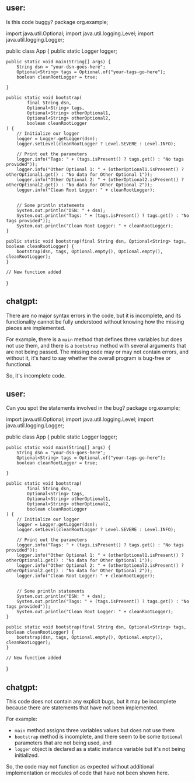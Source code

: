

## user: 

Is this code buggy?
package org.example;

import java.util.Optional;
import java.util.logging.Level;
import java.util.logging.Logger;

public class App
{
    public static Logger logger;

    public static void main(String[] args) {
        String dsn = "your-dsn-goes-here";
        Optional<String> tags = Optional.of("your-tags-go-here");
        boolean cleanRootLogger = true;

    }

    public static void bootstrap(
            final String dsn,
            Optional<String> tags,
            Optional<String> otherOptional1,
            Optional<String> otherOptional2,
            boolean cleanRootLogger
    ) {
        // Initialize our logger
        logger = Logger.getLogger(dsn);
        logger.setLevel(cleanRootLogger ? Level.SEVERE : Level.INFO);

        // Print out the parameters
        logger.info("Tags: " + (tags.isPresent() ? tags.get() : "No tags provided"));
        logger.info("Other Optional 1: " + (otherOptional1.isPresent() ? otherOptional1.get() : "No data for Other Optional 1"));
        logger.info("Other Optional 2: " + (otherOptional2.isPresent() ? otherOptional2.get() : "No data for Other Optional 2"));
        logger.info("Clean Root Logger: " + cleanRootLogger);


        // Some println statements
        System.out.println("DSN: " + dsn);
        System.out.println("Tags: " + (tags.isPresent() ? tags.get() : "No tags provided"));
        System.out.println("Clean Root Logger: " + cleanRootLogger);
    }

    public static void bootstrap(final String dsn, Optional<String> tags, boolean cleanRootLogger) {
        bootstrap(dsn, tags, Optional.empty(), Optional.empty(), cleanRootLogger);
    }

    // New function added
}


## chatgpt: 

There are no major syntax errors in the code, but it is incomplete, and its functionality cannot be fully understood without knowing how the missing pieces are implemented. 

For example, there is a `main` method that defines three variables but does not use them, and there is a `bootstrap` method with several arguments that are not being passed. The missing code may or may not contain errors, and without it, it's hard to say whether the overall program is bug-free or functional.

So, it's incomplete code.

## user: 

Can you spot the statements involved in the bug?
package org.example;

import java.util.Optional;
import java.util.logging.Level;
import java.util.logging.Logger;

public class App
{
    public static Logger logger;

    public static void main(String[] args) {
        String dsn = "your-dsn-goes-here";
        Optional<String> tags = Optional.of("your-tags-go-here");
        boolean cleanRootLogger = true;

    }

    public static void bootstrap(
            final String dsn,
            Optional<String> tags,
            Optional<String> otherOptional1,
            Optional<String> otherOptional2,
            boolean cleanRootLogger
    ) {
        // Initialize our logger
        logger = Logger.getLogger(dsn);
        logger.setLevel(cleanRootLogger ? Level.SEVERE : Level.INFO);

        // Print out the parameters
        logger.info("Tags: " + (tags.isPresent() ? tags.get() : "No tags provided"));
        logger.info("Other Optional 1: " + (otherOptional1.isPresent() ? otherOptional1.get() : "No data for Other Optional 1"));
        logger.info("Other Optional 2: " + (otherOptional2.isPresent() ? otherOptional2.get() : "No data for Other Optional 2"));
        logger.info("Clean Root Logger: " + cleanRootLogger);


        // Some println statements
        System.out.println("DSN: " + dsn);
        System.out.println("Tags: " + (tags.isPresent() ? tags.get() : "No tags provided"));
        System.out.println("Clean Root Logger: " + cleanRootLogger);
    }

    public static void bootstrap(final String dsn, Optional<String> tags, boolean cleanRootLogger) {
        bootstrap(dsn, tags, Optional.empty(), Optional.empty(), cleanRootLogger);
    }

    // New function added
}


## chatgpt: 

This code does not contain any explicit bugs, but it may be incomplete because there are statements that have not been implemented. 

For example:

- `main` method assigns three variables values but does not use them
- `bootstrap` method is incomplete, and there seem to be some `Optional` parameters that are not being used, and 
- `logger` object is declared as a static instance variable but it's not being initialized.

So, the code may not function as expected without additional implementation or modules of code that have not been shown here.
